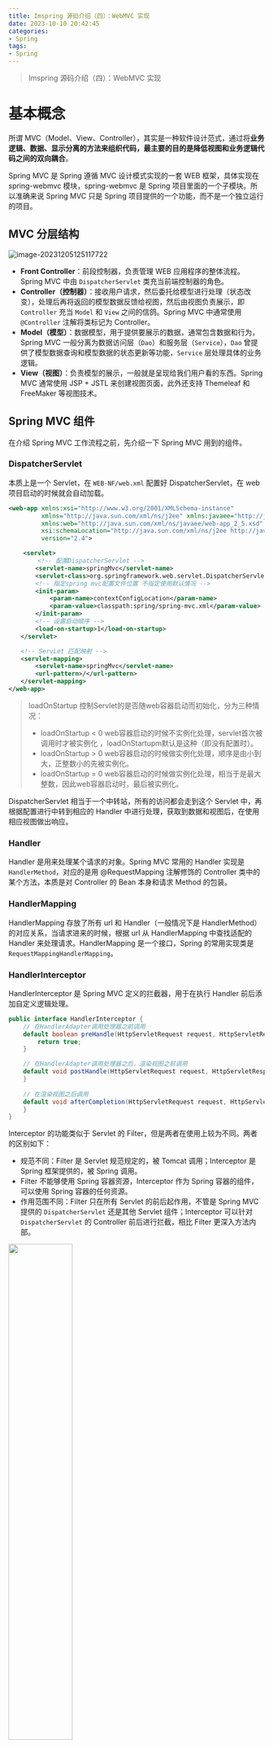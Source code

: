 ```yaml
---
title: Imspring 源码介绍（四）：WebMVC 实现
date: 2023-10-10 20:42:45
categories:
- Spring
tags:
- Spring
---
```


> Imspring 源码介绍（四）：WebMVC 实现

<!--more-->

# 基本概念

所谓 MVC（Model、View、Controller），其实是一种软件设计范式，通过将**业务逻辑、数据、显示分离的方法来组织代码，最主要的目的是降低视图和业务逻辑代码之间的双向耦合**。

Spring MVC 是 Spring 遵循 MVC 设计模式实现的一套 WEB 框架，具体实现在 spring-webmvc 模块，spring-webmvc 是 Spring 项目里面的一个子模块。所以准确来说 Spring MVC 只是 Spring 项目提供的一个功能，而不是一个独立运行的项目。

## MVC 分层结构

![image-20231205125117722](image-20231205125117722.png)

* **Front Controller**：前段控制器，负责管理 WEB 应用程序的整体流程。Spring MVC 中由 `DispatcherServlet` 类充当前端控制器的角色。
* **Controller（控制器）**：接收用户请求，然后委托给模型进行处理（状态改变），处理后再将返回的模型数据反馈给视图，然后由视图负责展示，即 `Controller` 充当 `Model` 和 `View` 之间的信鸽。Spring MVC 中通常使用 `@Controller` 注解将类标记为 Controller。
* **Model（模型）**：数据模型，用于提供要展示的数据，通常包含数据和行为，Spring MVC 一般分离为数据访问层（`Dao`）和服务层（`Service`），`Dao` 曾提供了模型数据查询和模型数据的状态更新等功能，`Service` 层处理具体的业务逻辑。
* **View（视图）**：负责模型的展示，一般就是呈现给我们用户看的东西。Spring MVC 通常使用 JSP + JSTL 来创建视图页面，此外还支持 Themeleaf 和 FreeMaker 等视图技术。

## Spring MVC 组件

在介绍 Spring MVC 工作流程之前，先介绍一下 Spring MVC 用到的组件。

### DispatcherServlet

本质上是一个 Servlet，在 `WEB-NF/web.xml` 配置好 DispatcherServlet，在 web 项目启动的时候就会自动加载。

``` xml
<web-app xmlns:xsi="http://www.w3.org/2001/XMLSchema-instance"
         xmlns="http://java.sun.com/xml/ns/j2ee" xmlns:javaee="http://java.sun.com/xml/ns/javaee"
         xmlns:web="http://java.sun.com/xml/ns/javaee/web-app_2_5.xsd"
         xsi:schemaLocation="http://java.sun.com/xml/ns/j2ee http://java.sun.com/xml/ns/j2ee/web-app_2_4.xsd"
         version="2.4">

    <servlet>  
        <!-- 配置DispatcherServlet -->  
    　　<servlet-name>springMvc</servlet-name>  
    　　<servlet-class>org.springframework.web.servlet.DispatcherServlet</servlet-class>  
    　　<!-- 指定spring mvc配置文件位置 不指定使用默认情况 -->  
    　　<init-param>     
        　　<param-name>contextConfigLocation</param-name>
        　　<param-value>classpath:spring/spring-mvc.xml</param-value>
   　　 </init-param>  
    　　<!-- 设置启动顺序 -->
    　　<load-on-startup>1</load-on-startup>  
　　</servlet>

　　<!-- ServLet 匹配映射 -->
　　<servlet-mapping>
    　　<servlet-name>springMvc</servlet-name>
   　　 <url-pattern>/</url-pattern>
　　</servlet-mapping>
</web-app>
```

> loadOnStartup 控制Servlet的是否随web容器启动而初始化，分为三种情况：
>
> - loadOnStartup < 0 web容器启动的时候不实例化处理，servlet首次被调用时才被实例化 ，loadOnStartupm默认是这种（即没有配置时）。
> - loadOnStartup > 0 web容器启动的时候做实例化处理，顺序是由小到大，正整数小的先被实例化。
> - loadOnStartup = 0 web容器启动的时候做实例化处理，相当于是最大整数，因此web容器启动时，最后被实例化。

DispatcherServlet 相当于一个中转站，所有的访问都会走到这个 Servlet 中，再根据配置进行中转到相应的 Handler 中进行处理，获取到数据和视图后，在使用相应视图做出响应。 

### Handler

Handler 是用来处理某个请求的对象。Spring MVC 常用的 Handler 实现是 `HandlerMethod`，对应的是用 @RequestMapping 注解修饰的 Controller 类中的某个方法，本质是对 Controller 的 Bean 本身和请求 Method 的包装。

### HandlerMapping

HandlerMapping 存放了所有 url 和 Handler（一般情况下是 HandlerMethod） 的对应关系，当请求进来的时候，根据 url 从 HandlerMapping 中查找适配的 Handler 来处理请求。HandlerMapping 是一个接口，Spring 的常用实现类是 `RequestMappingHandlerMapping`。

### HandlerInterceptor

HandlerInterceptor 是 Spring MVC 定义的拦截器，用于在执行 Handler 前后添加自定义逻辑处理。

```java
public interface HandlerInterceptor {
    // 在HandlerAdapter调用处理器之前调用
    default boolean preHandle(HttpServletRequest request, HttpServletResponse response, Object handler) throws Exception {
        return true;
    }

    // 在HandlerAdapter调用处理器之后，渲染视图之前调用
    default void postHandle(HttpServletRequest request, HttpServletResponse response, Object handler, @Nullable ModelAndView modelAndView) throws Exception {
    }
	
    // 在渲染视图之后调用
    default void afterCompletion(HttpServletRequest request, HttpServletResponse response, Object handler, @Nullable Exception ex) throws Exception {
    }
}
```

Interceptor 的功能类似于 Servlet  的 Filter，但是两者在使用上较为不同。两者的区别如下：

* 规范不同：Filter 是 Servlet 规范规定的，被 Tomcat 调用；Interceptor 是 Spring 框架提供的，被 Spring 调用。
* Filter 不能够使用 Spring 容器资源，Interceptor 作为 Spring 容器的组件，可以使用 Spring 容器的任何资源。
* 作用范围不同：Filter 只在所有 Servlet 的前后起作用，不管是 Spring MVC 提供的 `DispatcherServlet` 还是其他 Servlet 组件；Interceptor 可以针对 `DispatcherServlet`  的 Controller 前后进行拦截，相比 Filter 更深入方法内部。

<img src="image-20231205194756544.png" width="50%" height="50%">

### HandlerExecutionChain

HandleExcutionChains 是对 Handler 的二次封装，HandlerExecutionChain =    Handler + 一组特定顺序的 HandlerInterceptor。

### HandlerAdapter

HandlerAdapter 是用来执行 Handler 逻辑的适配器。`DispatcherServlet` 拿到 Handler 之后，不是直接执行 Handler 的逻辑，而是交给 HandlerAdapter 去执行。

之所以需要 HandlerAdapter 这个角色，是因为 `DispatcherServlet` 作为一个 servlet，他的原始参数只有 `request` 和 `response`，但是每个 Handler 的入参和返回结果可能都不同。HandlerAdapter 的作用就是把 `request` 和 `response` 解析成不同 Handler 的入参，然后把 Handler 的返回结果统一封装成 ModelAndView。

### ModelAndView

从名称上就可以知道，ModelAndView = Model + View。因为 Java 的方法返回值每次只能返回一个对象，所以索性把 Model 和 View 封装在 ModelAndView 里面一起返回。

```java
public class ModelAndView {
    // 视图对象名称
    @Nullable
    private Object view;

    // 数据的 map 集合
    @Nullable
    private ModelMap model;
    ......
}
```

### ViewResolver

ModelAndView 里面的 View 不是完整的，仅仅是一个页面视图名称（viewName），且没有后缀名。ViewResolver 的作用就是根据 ModelAndView 对象里面的 viewName 获取真正的 View 对象。

## Spring MVC 工作流程

**Spring MVC 的核心逻辑都是围绕 DispatcherServlet 展开**，一个完整的 Spring MVC 工作流程如下图所示：

![image-20231205140014461](image-20231205140014461.png)

1. 用户发送请求，被前端控制器 DispatcherServlet 拦截。
2. DispatcherServlet 从 HandlerMapping 根据请求 url 查找 Handler。这里的 Handler 是我们自定义的 Controller 的某个方法。
3. 找到 Handler 之后，封装为 HandlerExecutionChain 返回给 DispatcherServlet。这里的 HandlerInterceptor 包含我们自定义的拦截器。
4. 选择一个合适的 HandlerAdapter 去执行 HandlerExecutionChain。
5. 执行 HandlerExecutionChain 里面的 Handler 和 HandlerInterceptor。
6. 执行完之后返回 ModelAndView 对象给 DispatcherServlet，同时包含了数据和模型。
7. DispatcherServlet 选择合适的视图解析器 ViewResolver 解析 ModelAndView。
8. 返回具体 View 给 DispatcherServlet。
9. DispatcherServlet 根据 View 使用 JSP/Freemarker 等技术渲染视图，即将模型数据填充至视图中。
10. DispatcherServlet 把渲染好的页面返回给用户。

# 流程分析
